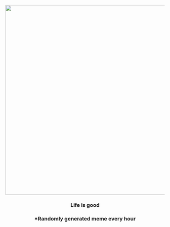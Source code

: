 <p align="center">
        <img src="https://i.redd.it/m0iignxxws0a1.png" width="600" height="600">
        </p>
        <h3 align="center">Life is good</h3>
        <h3 align="center">*Randomly generated meme every hour</h3>
    